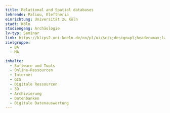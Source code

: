 ```yaml
---
title: Relational and Spatial databases
lehrende: Paliou, Eleftheria
einrichtung: Universität zu Köln
stadt: Köln
studiengang: Archäologie
lv-typ: Seminar
link: https://klips2.uni-koeln.de/co/pl/ui/$ctx;design=pl;header=max;lang=de/wbLv.wbShowLVDetail?pStpSpNr=441535&pSpracheNr=1
zielgruppe:
  - BA
  - MA

inhalte:
  - Software und Tools
  - Online-Ressourcen
  - Internet
  - GIS
  - Digitale Ressourcen
  - 3D
  - Archivierung
  - Datenbanken
  - Digitale Datenauswertung
---
```

 
